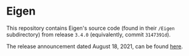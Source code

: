 # Eigen

This repository contains Eigen's source code (found in their `/Eigen` subdirectory) from release `3.4.0` (equivalently, commit `3147391d`).

The release announcement dated August 18, 2021, can be found [here](https://gitlab.com/libeigen/eigen/-/releases/3.4.0).
